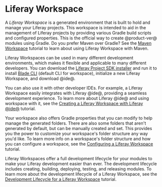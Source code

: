# Liferay Workspace [](id=liferay-workspace)

A *Liferay Workspace* is a generated environment that is built to hold and
manage your Liferay projects. This workspace is intended to aid in the
management of Liferay projects by providing various Gradle build scripts and
configured properties. This is the official way to create @product-ver@ modules
using Gradle. Do you prefer Maven over Gradle? See the
[Maven Workspace](/develop/tutorials/-/knowledge_base/7-1/maven-workspace)
tutorial to learn about using Liferay Workspace with Maven.

Liferay Workspaces can be used in many different development environments, which
makes it flexible and applicable to many different developers. You can download
the
[Liferay Project SDK installer](https://sourceforge.net/projects/lportal/files/Liferay%20Workspace)
and run it to install
[Blade CLI](/develop/tutorials/-/knowledge_base/7-1/blade-cli) (default CLI for
workspace), initialize a new Liferay Workspace, and download @ide@.

You can also use it with other developer IDEs. For example, a Liferay Workspace
easily integrates with Liferay @ide@, providing a seamless development
experience. To learn more about Liferay @ide@ and using workspace with it, see
the
[Creating a Liferay Workspace with Liferay @ide@](/develop/tutorials/-/knowledge_base/7-1/creating-a-liferay-workspace-with-liferay-ide)
tutorial.

Your workspace also offers Gradle properties that you can modify to help manage
the generated folders. There are also some folders that aren't generated by
default, but can be manually created and set. This provides you the power to
customize your workspace's folder structure any way you'd like. To learn more
info on a workspace's folder structure and how you can configure a workspace,
see the
[Configuring a Liferay Workspace](/develop/tutorials/-/knowledge_base/7-1/configuring-a-liferay-workspace)
tutorial.

Liferay Workspaces offer a full development lifecycle for your modules to make
your Liferay development easier than ever. The development lifecycle includes
creating, building, deploying, testing, and releasing modules. To learn more
about the development lifecycle of a Liferay Workspace, see the
[Development Lifecycle for a Liferay Workspace](/develop/tutorials/-/knowledge_base/7-1/development-lifecycle-for-a-liferay-workspace)
tutorial.

